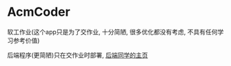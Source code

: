 # AcmCoder
软工作业(这个app只是为了交作业, 十分简陋, 很多优化都没有考虑, 不具有任何学习参考价值)

后端程序(更简陋)只在交作业时部署, <a href="https://github.com/bjchen2" target="_blank">后端同学的主页</a>

